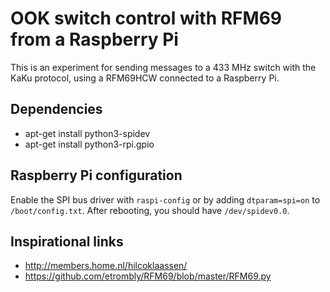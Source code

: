 # OOK switch control with RFM69 from a Raspberry Pi

This is an experiment for sending messages to a 433 MHz switch with the KaKu protocol, using a RFM69HCW connected to a Raspberry Pi.


## Dependencies

- apt-get install python3-spidev
- apt-get install python3-rpi.gpio


## Raspberry Pi configuration

Enable the SPI bus driver with `raspi-config` or by adding `dtparam=spi=on` to `/boot/config.txt`. After rebooting, you should have `/dev/spidev0.0`.


## Inspirational links

- http://members.home.nl/hilcoklaassen/
- https://github.com/etrombly/RFM69/blob/master/RFM69.py
